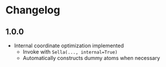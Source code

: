 # Changelog

## 1.0.0

* Internal coordinate optimization implemented
  * Invoke with `Sella(..., internal=True)`
  * Automatically constructs dummy atoms when necessary
